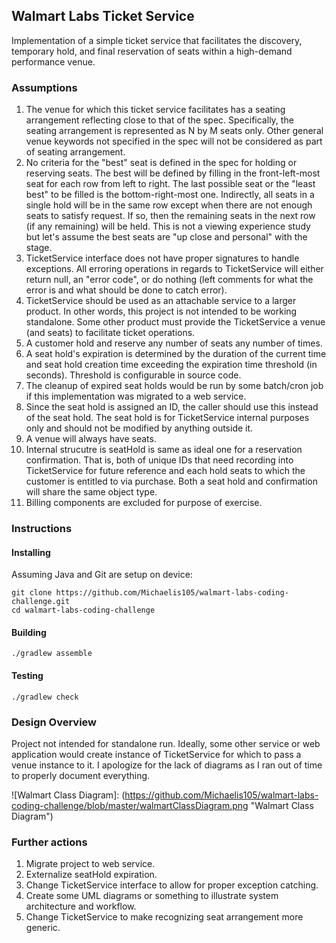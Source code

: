 ## Walmart Labs Ticket Service
Implementation of a simple ticket service that facilitates the discovery, temporary hold, and final reservation of seats
within a high-demand performance venue.

### Assumptions
1. The venue for which this ticket service facilitates has a seating arrangement reflecting close to that of the spec. Specifically, the seating arrangement is represented as N by M seats only. Other general venue keywords not specified in the spec will not be considered as part of seating arrangement.
2. No criteria for the "best" seat is defined in the spec for holding or reserving seats. The best will be defined
by filling in the front-left-most seat for each row from left to right. The last possible seat or the "least best" to be 
filled is the bottom-right-most one. Indirectly, all seats in a single hold will be in the same row except when there are 
not enough seats to satisfy request. If so, then the remaining seats in the next row (if any remaining) will be held.
This is not a viewing experience study but let's assume the best seats are "up close and personal" with the stage.
3. TicketService interface does not have proper signatures to handle exceptions. All erroring operations in regards to TicketService will either return null, an "error code", or do nothing (left comments for what the error is and what should be done to catch error).
4. TicketService should be used as an attachable service to a larger product. In other words, this project is not intended to be working standalone. Some other product must provide the TicketService a venue (and seats) to facilitate ticket operations.
4. A customer hold and reserve any number of seats any number of times.
5. A seat hold's expiration is determined by the duration of the current time and seat hold creation time exceeding the expiration time threshold (in seconds). Threshold is configurable in source code. 
6. The cleanup of expired seat holds would be run by some batch/cron job if this implementation was migrated to a web service.
7. Since the seat hold is assigned an ID, the caller should use this instead of the seat hold. The seat hold is for TicketService internal purposes only and should not be modified by anything outside it.
8. A venue will always have seats.
9. Internal strucutre is seatHold is same as ideal one for a reservation confirmation. That is, both of unique IDs that need recording into TicketService for future reference and each hold seats to which the customer is entitled to via purchase. Both a seat hold and confirmation will share the same object type.
10. Billing components are excluded for purpose of exercise.

### Instructions

#### Installing

Assuming Java and Git are setup on device:
```
git clone https://github.com/Michaelis105/walmart-labs-coding-challenge.git
cd walmart-labs-coding-challenge
```

#### Building

`./gradlew assemble`

#### Testing

`./gradlew check`

### Design Overview
Project not intended for standalone run. Ideally, some other service or web application would create instance of TicketService
for which to pass a venue instance to it. I apologize for the lack of diagrams as I ran out of time to properly document everything.

![Walmart Class Diagram]: (https://github.com/Michaelis105/walmart-labs-coding-challenge/blob/master/walmartClassDiagram.png "Walmart Class Diagram")

### Further actions
1. Migrate project to web service.
2. Externalize seatHold expiration.
3. Change TicketService interface to allow for proper exception catching.
4. Create some UML diagrams or something to illustrate system architecture and workflow.
5. Change TicketService to make recognizing seat arrangement more generic.
